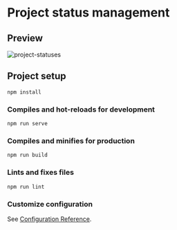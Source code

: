 # Project status management

## Preview
![project-statuses](https://user-images.githubusercontent.com/5283961/117980744-e6c00980-b351-11eb-99a4-f219284531f2.gif)


## Project setup
```
npm install
```

### Compiles and hot-reloads for development
```
npm run serve
```

### Compiles and minifies for production
```
npm run build
```

### Lints and fixes files
```
npm run lint
```

### Customize configuration
See [Configuration Reference](https://cli.vuejs.org/config/).
